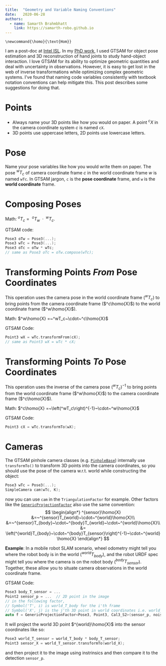 ```yaml
---
title:  "Geometry and Variable Naming Conventions"
date:   2020-06-28
authors:
  - name: Samarth Brahmbhatt
    link: https://samarth-robo.github.io
---
```


```{math}
\newcommand{\homo}{\text{Hom}}
```

I am a post-doc at [Intel ISL](https://vladlen.info). In my
[PhD work](https://contactpose.cc.gatech.edu), I used GTSAM for object pose
estimation and 3D reconstruction of hand joints to study hand-object interaction.
I love GTSAM for its ability to optimize geometric quantities and deal with
uncertainty in observations. However, it is easy to get lost in the web of
inverse transformations while optimizing complex geometric systems. I've found 
that naming code variables consistently with textbook notation conventions can
help mitigate this. This post describes some suggestions for doing that.

# Points
- Always name your 3D points like how you would on paper. A point $^cX$ in the
camera coordinate system $c$ is named `cX`.
- 3D points use uppercase letters, 2D points use lowercase letters.

# Pose
Name your pose variables like how you would write them on paper.
The pose $^wT_c$ of camera coordinate frame $c$ in the world coordinate frame
$w$ is named `wTc`. In GTSAM jargon, `c` is the **pose coordinate** frame,
and `w` is the **world coordinate** frame.

# Composing Poses
Math: $^oT_c =~^oT_w~\cdot~^wT_c$.

GTSAM code:
```cpp
Pose3 oTw = Pose3(...);
Pose3 wTc = Pose3(...);
Pose3 oTc = oTw * wTc;
// same as Pose3 oTc = oTw.compose(wTc);
```

# Transforming Points *From* Pose Coordinates
This operation uses the camera pose in the world coordinate frame
($^wT_c$) to bring points from the camera coordinate frame ($^c\homo{X}$) to
the world coordinate frame ($^w\homo{X}$).

Math: $^w\homo{X} =~^wT_c~\cdot~^c\homo{X}$

GTSAM Code:
```cpp
Point3 wX = wTc.transformFrom(cX);
// same as Point3 wX = wTc * cX;
```

# Transforming Points *To* Pose Coordinates
This operation uses the inverse of the camera pose $\left(^wT_c\right)^{-1}$
to bring points from the world coordinate frame ($^w\homo{X}$) to
the camera coordinate frame ($^c\homo{X}$).

Math: $^c\homo{X} =~\left(^wT_c\right)^{-1}~\cdot~^w\homo{X}$

GTSAM Code:
```cpp
Point3 cX = wTc.transformTo(wX);
```

# Cameras
The GTSAM pinhole camera classes
(e.g. [`PinholeBase`](https://github.com/borglab/gtsam/blob/develop/gtsam/geometry/CalibratedCamera.cpp))
internally use `transformTo()` to transform 3D points into the camera
coordinates, so you should use the pose of the camera w.r.t. world while
constructing the object:
```cpp
Pose3 wTc = Pose3(...);
SimpleCamera cam(wTc, K);
```
now you can use `cam` in the `TriangulationFactor` for example. Other factors
like the
[`GenericProjectionFactor`](https://github.com/borglab/gtsam/blob/develop/gtsam/slam/ProjectionFactor.h)
also use the same convention:
$$
\begin{align*}
^{sensor}\homo{X}
&=~^{sensor}T_{world}~\cdot~^{world}\homo{X}\\
&=~^{sensor}T_{body}~\cdot~^{body}T_{world}~\cdot~^{world}\homo{X}\\
&= \left(^{world}T_{body}~\cdot~^{body}T_{sensor}\right)^{-1}~\cdot~^{world}\homo{X}
\end{align*}
$$

**Example**: In a mobile robot SLAM scenario, wheel odometry might tell you where
the robot body is in the world ($^{world}T_{body}$), and the robot URDF spec
might tell you where the camera is on the robot body ($^{body}T_{sensor}$).
Together, these allow you to situate camera observations in the world coordinate
frame.

GTSAM Code:
```cpp
Pose3 body_T_sensor = ...
Point2 sensor_p = ...  // 2D point in the image
// in the following factor,
// Symbol('T', i) is world_T_body for the i'th frame
// Symbol('X', j) is the j'th 3D point in world coordinates i.e. world_Xj
auto f = GenericProjectionFactor<Pose3, Point3, Cal3_S2>(sensor_p, noise, Symbol('T', i), Symbol('X', j), K, body_T_sensor);
```
It will project the world 3D point $^{world}\homo{X}$ into the sensor coordinates like so:
```cpp
Pose3 world_T_sensor = world_T_body * body_T_sensor;
Point3 sensor_X = world_T_sensor.transformTo(world_X);
```
and then project it to the image using instrinsics and then compare it to the detection `sensor_p`.